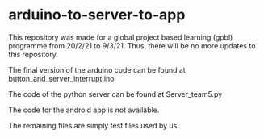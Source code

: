 # arduino-to-server-to-app
This repository was made for a global project based learning (gpbl) programme from 20/2/21 to 9/3/21. Thus, there will be no more updates to this repository.

The final version of the arduino code can be found at button_and_server_interrupt.ino

The code of the python server can be found at Server_team5.py

The code for the android app is not available.

The remaining files are simply test files used by us.
